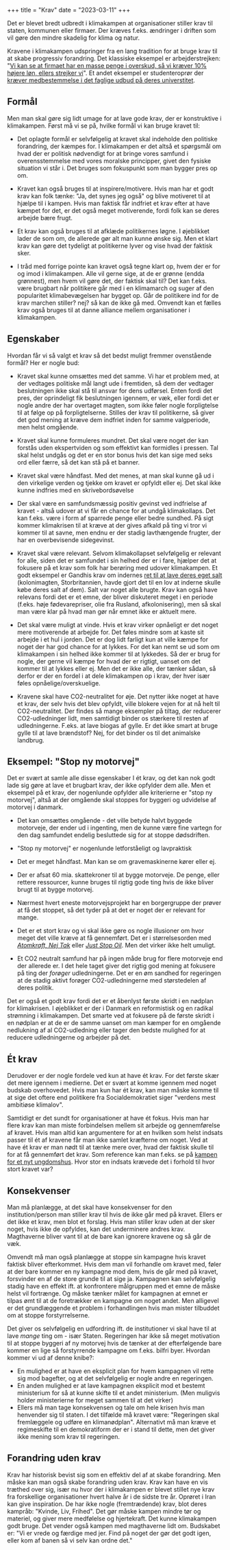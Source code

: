 +++
title = "Krav"
date = "2023-03-11"
+++

Det er blevet bredt udbredt i klimakampen at organisationer stiller krav til staten, kommunen eller firmaer. Der kræves f.eks. ændringer i driften som vil gøre den mindre skadelig for klima og natur.

Kravene i klimakampen udspringer fra en lang tradition for at bruge krav til at skabe progressiv forandring. Det klassiske eksempel er arbejderstrejken: "[Vi kan se at firmaet har en masse penge i overskud, så vi kræver 10% højere løn, ellers strejker vi](https://stories.workingclasshistory.com/article/11200/troy-laundry-strike-expands)". Et andet eksempel er studenteroprør der [kræver medbestemmelse i det faglige udbud på deres universtitet](https://www.information.dk/indland/2019/11/blokade-paa-koebenhavns-universitet-uge-3-noedt-goere-paa-voldsom-maade).

## Formål

Men man skal gøre sig lidt umage for at lave gode krav, der er konstruktive i klimakampen. Først må vi se på, hvilke formål vi kan bruge kravet til:

- Det oplagte formål er selvfølgelig at kravet skal indeholde den politiske forandring, der kæmpes for. I klimakampen er det altså et spørgsmål om hvad der er politisk nødvendigt for at bringe vores samfund i overensstemmelse med vores moralske principper, givet den fysiske situation vi står i. Det bruges som fokuspunkt som man bygger pres op om.
  
- Kravet kan også bruges til at inspirere/motivere. Hvis man har et godt krav kan folk tænke: "Ja, det synes jeg også" og blive motiveret til at hjælpe til i kampen. Hvis man faktisk får indfriet et krav efter at have kæmpet for det, er det også meget motiverende, fordi folk kan se deres arbejde bære frugt.
  
- Et krav kan også bruges til at afklæde politikernes løgne. I øjeblikket lader de som om, de allerede gør alt man kunne ønske sig. Men et klart krav kan gøre det tydeligt at politikerne lyver og vise hvad der faktisk sker.
  
- I tråd med forrige pointe kan kravet også tegne klart op, hvem der er for og imod i klimakampen. Alle vil gerne sige, at de er grønne (endda grønnest), men hvem vil gøre det, der faktisk skal til? Det kan f.eks. være brugbart når politikere går med i en klimamarch og suger af den popularitet klimabevægelsen har bygget op. Går de politikere ind for de krav marchen stiller? nej? så kan de ikke gå med. Omvendt kan et fælles krav også bruges til at danne alliance mellem organisationer i klimakampen.

## Egenskaber

Hvordan får vi så valgt et krav så det bedst muligt fremmer ovenstående formål? Her er nogle bud:

- Kravet skal kunne omsættes med det samme. Vi har et problem med, at der vedtages politiske mål langt ude i fremtiden, så dem der vedtager beslutningen ikke skal stå til ansvar for dens udførsel. Enten fordi det pres, der oprindeligt fik beslutningen igennem, er væk, eller fordi det er nogle andre der har overtaget magten, som ikke føler nogle forpligtelse til at følge op på forpligtelserne. Stilles der krav til politikerne, så giver det god mening at kræve dem indfriet inden for samme valgperiode, men helst omgående.
  
- Kravet skal kunne formuleres mundret. Det skal være noget der kan forstås uden ekspertviden og som effektivt kan formidles i pressen. Tal skal helst undgås og det er en stor bonus hvis det kan sige med seks ord eller færre, så det kan stå på et banner.
  
- Kravet skal være håndfast. Med det menes, at man skal kunne gå ud i den virkelige verden og tjekke om kravet er opfyldt eller ej. Det skal ikke kunne indfries med en skrivebordsøvelse
  
- Der skal være en samfundsmæssig positiv gevinst ved indfrielse af kravet - altså udover at vi får en chance for at undgå klimakollaps. Det kan f.eks. være i form af sparrede penge eller bedre sundhed. På sigt kommer klimakrisen til at kræve at der gives afkald på ting vi tror vi kommer til at savne, men endnu er der stadig lavthængende frugter, der har en overbevisende sidegevinst.
  
- Kravet skal være relevant. Selvom klimakollapset selvfølgelig er relevant for alle, siden det er samfundet i sin helhed der er i fare, hjælper det at fokusere på et krav som folk har berøring med udover klimakampen. Et godt eksempel er Gandhis krav om indernes [ret til at lave deres eget salt](https://en.wikipedia.org/wiki/Salt_March) (kolonimagten, Storbritannien, havde gjort det til en lov at inderne skulle købe deres salt af dem). Salt var noget alle brugte. Krav kan også have relevans fordi det er et emne, der bliver diskuteret meget i en periode (f.eks. høje fødevarepriser, olie fra Rusland, afkolonisering), men så skal man være klar på hvad man gør når emnet ikke er aktuelt mere.
  
- Det skal være muligt at vinde. Hvis et krav virker opnåeligt er det noget mere motiverende at arbejde for. Det føles mindre som at kaste sit arbejde i et hul i jorden. Det er dog lidt farligt kun at ville kæmpe for noget der har god chance for at lykkes. For det kan nemt se ud som om klimakampen i sin helhed ikke kommer til at lykkedes. Så der er brug for nogle, der gerne vil kæmpe for hvad der er rigtigt, uanset om det kommer til at lykkes eller ej. Men det er ikke alle, der tænker sådan, så derfor er der en fordel i at dele klimakampen op i krav, der hver især føles opnåelige/overskuelige.
  
- Kravene skal have CO2-neutralitet for øje. Det nytter ikke noget at have et krav, der selv hvis det blev opfyldt, ville blokere vejen for at nå helt til CO2-neutralitet. Der findes så mange eksempler på tiltag, der reducerer CO2-udledninger lidt, men samtidigt binder os stærkere til resten af udledningerne. F.eks. at lave biogas af gylle. Er det ikke smart at bruge gylle til at lave brændstof? Nej, for det binder os til det animalske landbrug.

## Eksempel: "Stop ny motorvej"

Det er svært at samle alle disse egenskaber I ét krav, og det kan nok godt lade sig gøre at lave et brugbart krav, der ikke opfylder dem alle. Men et eksempel på et krav, der nogenlunde opfylder alle kriterierne er "stop ny motorvej", altså at der omgående skal stoppes for byggeri og udvidelse af motorvej i danmark.

- Det kan omsættes omgående - det ville betyde halvt byggede motorveje, der ender ud i ingenting, men de kunne være fine vartegn for den dag samfundet endelig besluttede sig for at stoppe dødsdriften.
  
- "Stop ny motorvej" er nogenlunde letforståeligt og lavpraktisk
  
- Det er meget håndfast. Man kan se om gravemaskinerne kører eller ej.
  
- Der er afsat 60 mia. skattekroner til at bygge motorveje. De penge, eller rettere ressourcer, kunne bruges til rigtig gode ting hvis de ikke bliver brugt til at bygge motorvej.
  
- Nærmest hvert eneste motorvejsprojekt har en borgergruppe der prøver at få det stoppet, så det tyder på at det er noget der er relevant for mange.
  
- Det er et stort krav og vi skal ikke gøre os nogle illusioner om hvor meget det ville kræve at få gennemført. Det er i størrelsesorden med [*Atomkraft, Nej Tak*](https://www.atomkraftnejtak.dk/velkommen) eller [*Just Stop Oil*](https://juststopoil.org/). Men det virker ikke helt umuligt.
  
- Et CO2 neutralt samfund har på ingen måde brug for flere motorveje end der allerede er. I det hele taget giver det rigtig god mening at fokusere på ting der *forøger* udledningerne. Det er en øm sandhed for regeringen at de stadig aktivt forøger CO2-udledningerne med størstedelen af deres politik.

Det er også et godt krav fordi det er et åbenlyst første skridt i en nødplan for klimakrisen. I øjeblikket er der i Danmark en reformistisk og en radikal strømning i klimakampen. Det smarte ved at fokusere på de første skridt i en nødplan er at de er de samme uanset om man kæmper for en omgående nedlukning af al CO2-udledning eller tager den bedste mulighed for at reducere udledningerne og arbejder på det.

## Ét krav

Derudover er der nogle fordele ved kun at have ét krav. For det første skær det mere igennem i medierne. Det er svært at komme igennem med noget budskab overhovedet. Hvis man kun har ét krav, kan man måske komme til at sige det oftere end politikere fra Socialdemokratiet siger "verdens mest ambitiøse klimalov".

Samtidigt er det sundt for organisationer at have ét fokus. Hvis man har flere krav kan man miste forbindelsen mellem sit arbejde og gennemførelse af kravet. Hvis man altid kan argumentere for at en hvilken som helst indsats passer til ét af kravene får man ikke samlet kræfterne om noget. Ved at have ét krav er man nødt til at tænke mere over, hvad der faktisk skulle til for at få gennemført det krav. Som reference kan man f.eks. se på [kampen for et nyt ungdomshus](http://ungdomshuset.dk/historie/kampen-for-et-nyt-hus.aspx). Hvor stor en indsats krævede det i forhold til hvor stort kravet var?

## Konsekvenser

Man må planlægge, at det skal have konsekvenser for den institution/person man stiller krav til hvis de ikke går med på kravet. Ellers er det ikke et krav, men blot et forslag. Hvis man stiller krav uden at der sker noget, hvis ikke de opfyldes, kan det underminere andres krav. Magthaverne bliver vant til at de bare kan ignorere kravene og så går de væk.

Omvendt må man også planlægge at stoppe sin kampagne hvis kravet faktisk bliver efterkommet. Hvis dem man vil forhandle om kravet med, føler at der bare kommer en ny kampagne mod dem, hvis de går med på kravet, forsvinder en af de store grunde til at sige ja. Kampagnen kan selvfølgelig stadig have en effekt ift. at konfrontere målgruppen med et emne de måske helst vil fortrænge. Og måske tænker målet for kampagnen at emnet er tilpas ømt til at de foretrækker en kampagne om noget andet. Men alligevel er det grundlæggende et problem i forhandlingen hvis man mister tilbuddet om at stoppe forstyrrelserne.

Det giver os selvfølgelig en udfordring ift. de institutioner vi skal have til at lave *mange* ting om - især Staten. Regeringen har ikke så meget motivation til at stoppe byggeri af ny motorvej hvis de tænker at der efterfølgende bare kommer en lige så forstyrrende kampagne om f.eks. bilfri byer. Hvordan kommer vi ud af denne knibe?:
- En mulighed er at have en eksplicit plan for hvem kampagnen vil rette sig mod bagefter, og at det selvfølgelig er nogle andre en regeringen.
- En anden mulighed er at lave kampagnen eksplicit mod et bestemt ministerium for så at kunne skifte til et andet ministerium. (Men muligvis holder ministerierne for meget sammen til at det virker)
- Ellers må man tage konsekvensen og tale om hele krisen hvis man henvender sig til staten. I det tilfælde må kravet være: "Regeringen skal fremlæggele og udføre en klimanødplan". Alternativt må man kræve et regimeskifte til en demokratiform der er i stand til dette, men det giver ikke mening som krav til regeringen.

## Forandring uden krav

Krav har historisk bevist sig som en effektiv del af at skabe forandring. Men måske kan man også skabe forandring uden krav. Krav kan have en vis træthed over sig, især nu hvor der i klimakampen er blevet stillet nye krav fra forskellige organisationer hvert halve år i de sidste tre år. Oprøret i Iran kan give inspiration. De har ikke nogle (fremtrædende) krav, blot deres kampråb: "Kvinde, Liv, Frihed". Det gør måske kampen mindre tør og materiel, og giver mere medfølelse og hjertekraft. Det kunne klimakampen godt bruge. Det vender også kampen med magthaverne lidt om. Budskabet er: "Vi er vrede og færdige med jer. Find på noget der gør det godt igen, eller kom af banen så vi selv kan ordne det."